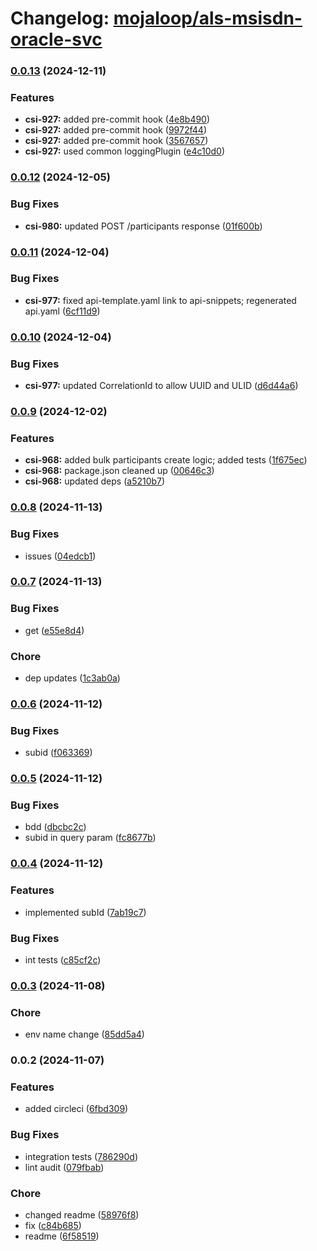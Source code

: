 # Changelog: [mojaloop/als-msisdn-oracle-svc](https://github.com/mojaloop/als-msisdn-oracle-svc)
### [0.0.13](https://github.com/mojaloop/als-msisdn-oracle-svc/compare/v0.0.12...v0.0.13) (2024-12-11)


### Features

* **csi-927:** added pre-commit hook ([4e8b490](https://github.com/mojaloop/als-msisdn-oracle-svc/commit/4e8b490f892a38fe1bda2085565c2fe478627cbf))
* **csi-927:** added pre-commit hook ([9972f44](https://github.com/mojaloop/als-msisdn-oracle-svc/commit/9972f44489c98fc378bab529a884f75c5f275674))
* **csi-927:** added pre-commit hook ([3567657](https://github.com/mojaloop/als-msisdn-oracle-svc/commit/3567657fdf3dcb70f55e208d86b4c1e650e6ca05))
* **csi-927:** used common loggingPlugin ([e4c10d0](https://github.com/mojaloop/als-msisdn-oracle-svc/commit/e4c10d03a35395e25eb16e6b4e64748b6e413ec3))

### [0.0.12](https://github.com/mojaloop/als-msisdn-oracle-svc/compare/v0.0.11...v0.0.12) (2024-12-05)


### Bug Fixes

* **csi-980:** updated POST /participants response ([01f600b](https://github.com/mojaloop/als-msisdn-oracle-svc/commit/01f600b10168a984e69d9e12192aa4b92d1005e7))

### [0.0.11](https://github.com/mojaloop/als-msisdn-oracle-svc/compare/v0.0.10...v0.0.11) (2024-12-04)


### Bug Fixes

* **csi-977:** fixed api-template.yaml link to api-snippets; regenerated api.yaml ([6cf11d9](https://github.com/mojaloop/als-msisdn-oracle-svc/commit/6cf11d9fa58b4404d7e7a2b800d3998521277d99))

### [0.0.10](https://github.com/mojaloop/als-msisdn-oracle-svc/compare/v0.0.9...v0.0.10) (2024-12-04)


### Bug Fixes

* **csi-977:** updated CorrelationId to allow UUID and ULID ([d6d44a6](https://github.com/mojaloop/als-msisdn-oracle-svc/commit/d6d44a668adcb96f1b0b393b19f8fc0f14de2e8c))

### [0.0.9](https://github.com/mojaloop/als-msisdn-oracle-svc/compare/v0.0.8...v0.0.9) (2024-12-02)


### Features

* **csi-968:** added bulk participants create logic; added tests ([1f675ec](https://github.com/mojaloop/als-msisdn-oracle-svc/commit/1f675ecc0bd127ee29c001bd5e6228fff3c3a234))
* **csi-968:** package.json cleaned up ([00646c3](https://github.com/mojaloop/als-msisdn-oracle-svc/commit/00646c38d0f6d56f7d3a39b69aa8e60c0aa158bc))
* **csi-968:** updated deps ([a5210b7](https://github.com/mojaloop/als-msisdn-oracle-svc/commit/a5210b7e5360c75423c6c745da4d3a5bae769c56))

### [0.0.8](https://github.com/mojaloop/als-msisdn-oracle-svc/compare/v0.0.7...v0.0.8) (2024-11-13)


### Bug Fixes

* issues ([04edcb1](https://github.com/mojaloop/als-msisdn-oracle-svc/commit/04edcb129c1bd231211e806d1ff400ff4174a095))

### [0.0.7](https://github.com/mojaloop/als-msisdn-oracle-svc/compare/v0.0.6...v0.0.7) (2024-11-13)


### Bug Fixes

* get ([e55e8d4](https://github.com/mojaloop/als-msisdn-oracle-svc/commit/e55e8d4fdf21ad3efc899113b8015717582e9960))


### Chore

* dep updates ([1c3ab0a](https://github.com/mojaloop/als-msisdn-oracle-svc/commit/1c3ab0a9bab825c3d2d19883d3d5f1032927e634))

### [0.0.6](https://github.com/mojaloop/als-msisdn-oracle-svc/compare/v0.0.5...v0.0.6) (2024-11-12)


### Bug Fixes

* subid ([f063369](https://github.com/mojaloop/als-msisdn-oracle-svc/commit/f063369716b78c8918368a309f75a92c1dfe0943))

### [0.0.5](https://github.com/mojaloop/als-msisdn-oracle-svc/compare/v0.0.4...v0.0.5) (2024-11-12)


### Bug Fixes

* bdd ([dbcbc2c](https://github.com/mojaloop/als-msisdn-oracle-svc/commit/dbcbc2ca1f7051eb5fc9e1ba01d57db97e8a9b13))
* subid in query param ([fc8677b](https://github.com/mojaloop/als-msisdn-oracle-svc/commit/fc8677b22ade74c3949ee7d809086149cfd9599c))

### [0.0.4](https://github.com/mojaloop/als-msisdn-oracle-svc/compare/v0.0.3...v0.0.4) (2024-11-12)


### Features

* implemented subId ([7ab19c7](https://github.com/mojaloop/als-msisdn-oracle-svc/commit/7ab19c7ec06857800b64c296b813dcd71b2ea684))


### Bug Fixes

* int tests ([c85cf2c](https://github.com/mojaloop/als-msisdn-oracle-svc/commit/c85cf2c6e6d6a6d72113e3ffb2ab3e4dc4ece657))

### [0.0.3](https://github.com/mojaloop/als-msisdn-oracle-svc/compare/v0.0.2...v0.0.3) (2024-11-08)


### Chore

* env name change ([85dd5a4](https://github.com/mojaloop/als-msisdn-oracle-svc/commit/85dd5a4405aa252d1567ffebd5a1a62c4025c722))

### 0.0.2 (2024-11-07)


### Features

* added circleci ([6fbd309](https://github.com/mojaloop/als-msisdn-oracle-svc/commit/6fbd3093288b8996200217c214c780a087153b17))


### Bug Fixes

* integration tests ([786290d](https://github.com/mojaloop/als-msisdn-oracle-svc/commit/786290d3309337c2d9c31e0a3619418f74a66bb8))
* lint audit ([079fbab](https://github.com/mojaloop/als-msisdn-oracle-svc/commit/079fbab298e06565b4132cce0f97a5f13fb5db0b))


### Chore

* changed readme ([58976f8](https://github.com/mojaloop/als-msisdn-oracle-svc/commit/58976f8191c9ce24f82dfe59bf99aca70e73f513))
* fix ([c84b685](https://github.com/mojaloop/als-msisdn-oracle-svc/commit/c84b685e202ea2ddf61fa14cf22be38718eaac60))
* readme ([6f58519](https://github.com/mojaloop/als-msisdn-oracle-svc/commit/6f585196ccee3cd00b31e091e4b515d49da6758a))
